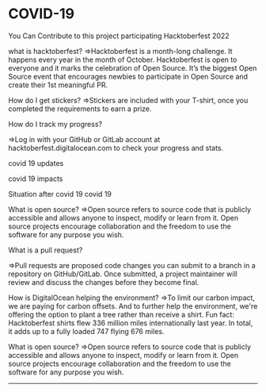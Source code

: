 # COVID-19
You Can Contribute to this project participating Hacktoberfest 2022


what is hacktoberfest?
=>Hacktoberfest is a month-long challenge.
It happens every year in the month of October. Hacktoberfest is open to everyone and it marks the celebration of Open Source. It’s the biggest Open Source event that encourages newbies to participate in Open Source and create their 1st meaningful PR.



How do I get stickers?
=>Stickers are included with your T-shirt, once you completed the requirements to earn a prize.



How do I track my progress?

=>Log in with your GitHub or GitLab account at hacktoberfest.digitalocean.com to check your progress and stats.

covid 19 updates

covid 19 impacts 

Situation after covid 19 
covid 19 



What is open source? 
=>Open source refers to source code that is publicly accessible and allows anyone to inspect, modify or learn from it. Open source projects encourage collaboration and the freedom to use the software for any purpose you wish.



What is a pull request? 

=>Pull requests are proposed code changes you can submit to a branch in a repository on GitHub/GitLab. Once submitted, a project maintainer will review and discuss the changes before they become final. 



How is DigitalOcean helping the environment? 
=>To limit our carbon impact, we are paying for carbon offsets. And to further help the environment, we're offering the option to plant a tree rather than receive a shirt.
Fun fact: Hacktoberfest shirts flew 336 million miles internationally last year. In total, it adds up to a fully loaded 747 flying 676 miles.



What is open source? 
=>Open source refers to source code that is publicly accessible and allows anyone to inspect, modify or learn from it. Open source projects encourage collaboration and the freedom to use the software for any purpose you wish.


---------------------------------------------------------------------------------------------------------------------------------------------------------------------------------
